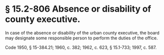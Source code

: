 # § 15.2-806 Absence or disability of county executive.

<p>In case of the absence or disability of the urban county executive, the board may designate some responsible person to perform the duties of the office.</p><p>Code 1950, § 15-384.21; 1960, c. 382; 1962, c. 623, § 15.1-733; 1997, c. 587.</p>